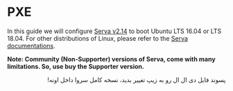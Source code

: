 # PXE 
In this guide we will configure [Serva v2.14](https://www.vercot.com/~serva/default.html) to boot Ubuntu LTS 16.04 or LTS 18.04. For other 
distributions of Linux, please refer to the [Serva documentations](https://www.vercot.com/~serva/an/NonWindowsPXE3.html).

**Note: Community (Non-Supporter) versions of Serva, come with many limitations. So, use buy the Supporter version.**



<p dir="rtl">پسوند فایل دی ال ال رو به زیپ تغییر بدید، نسخه کامل سروا داخل اونه!</p>
